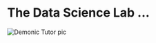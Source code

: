# The Data Science Lab ...

![Demonic Tutor pic](https://github.com/sjuanati/datascilabs/blob/main/bola_de_cristall.jpg)

